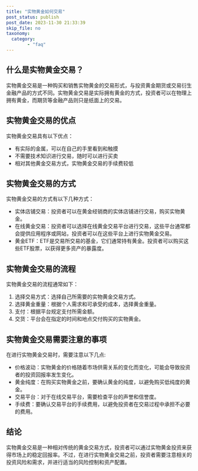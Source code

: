 ```yaml
---
title: "实物黄金如何交易"
post_status: publish
post_date: 2023-11-30 21:33:39
skip_file: no
taxonomy:
  category:
        - "faq"
---
```


## 什么是实物黄金交易？

实物黄金交易是一种购买和销售实物黄金的交易形式，与投资黄金期货或交易衍生金融产品的方式不同。实物黄金交易是实际拥有黄金的方式，投资者可以在物理上拥有黄金，而期货等金融产品则只是纸面上的交易。

## 实物黄金交易的优点

实物黄金交易具有以下优点：

- 有实际的金属，可以在自己的手里看到和触摸
- 不需要技术知识进行交易，随时可以进行买卖
- 相对其他黄金交易方式，实物黄金交易的手续费较低

## 实物黄金交易的方式

实物黄金交易的方式有以下几种方式：

- 实体店铺交易：投资者可以在黄金经销商的实体店铺进行交易，购买实物黄金。
- 在线黄金交易：投资者可以选择在线黄金交易平台进行交易，这些平台通常都会提供应用程序或网站，投资者可以在这些平台上进行实物黄金交易。
- 黄金ETF：ETF是交易所交易的基金，它们通常持有黄金。投资者可以购买这些ETF股票，以获得更多资产的暴露度。

## 实物黄金交易的流程

实物黄金交易的流程通常如下：

1. 选择交易方式：选择自己所需要的实物黄金交易方式。
2. 选择黄金重量：根据个人需求和可承受的成本，选择黄金重量。
3. 支付：根据平台规定支付所需金额。
4. 交货：平台会在指定的时间和地点交付购买的实物黄金。

## 实物黄金交易需要注意的事项

在进行实物黄金交易时，需要注意以下几点:

- 价格波动：实物黄金的价格随着市场供需关系的变化而变化，可能会导致投资者的投资回报率发生变化。
- 黄金纯度：在购买实物黄金之前，要确认黄金的纯度，以避免购买低纯度的黄金。
- 交易平台：对于在线交易平台，需要检查平台的声誉和信誉度。
- 手续费：要确认交易平台的手续费用，以避免投资者在交易过程中承担不必要的费用。

## 结论

实物黄金交易是一种相对传统的黄金交易方式，投资者可以通过实物黄金投资来获得市场上的稳定回报率。不过，在进行实物黄金交易之前，投资者需要注意相关的投资风险和需求，并进行适当的风险控制和资产配置。
